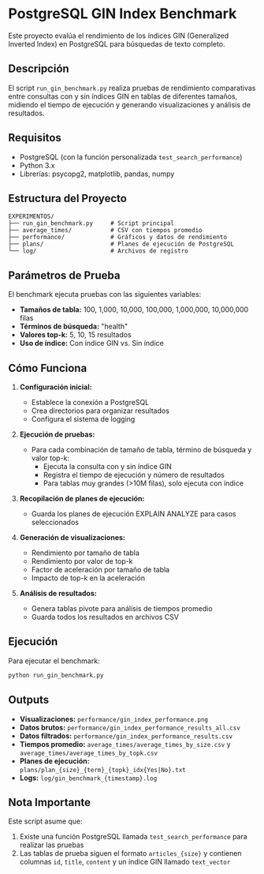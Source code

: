 # PostgreSQL GIN Index Benchmark

Este proyecto evalúa el rendimiento de los índices GIN (Generalized Inverted Index) en PostgreSQL para búsquedas de texto completo.

## Descripción

El script `run_gin_benchmark.py` realiza pruebas de rendimiento comparativas entre consultas con y sin índices GIN en tablas de diferentes tamaños, midiendo el tiempo de ejecución y generando visualizaciones y análisis de resultados.

## Requisitos

- PostgreSQL (con la función personalizada `test_search_performance`)
- Python 3.x
- Librerías: psycopg2, matplotlib, pandas, numpy

## Estructura del Proyecto

```
EXPERIMENTOS/
├── run_gin_benchmark.py     # Script principal
├── average_times/           # CSV con tiempos promedio
├── performance/             # Gráficos y datos de rendimiento
├── plans/                   # Planes de ejecución de PostgreSQL
└── log/                     # Archivos de registro
```

## Parámetros de Prueba

El benchmark ejecuta pruebas con las siguientes variables:

- **Tamaños de tabla:** 100, 1,000, 10,000, 100,000, 1,000,000, 10,000,000 filas
- **Términos de búsqueda:** "health"
- **Valores top-k:** 5, 10, 15 resultados
- **Uso de índice:** Con índice GIN vs. Sin índice

## Cómo Funciona

1. **Configuración inicial:**
   - Establece la conexión a PostgreSQL
   - Crea directorios para organizar resultados
   - Configura el sistema de logging

2. **Ejecución de pruebas:**
   - Para cada combinación de tamaño de tabla, término de búsqueda y valor top-k:
     - Ejecuta la consulta con y sin índice GIN
     - Registra el tiempo de ejecución y número de resultados
     - Para tablas muy grandes (>10M filas), solo ejecuta con índice

3. **Recopilación de planes de ejecución:**
   - Guarda los planes de ejecución EXPLAIN ANALYZE para casos seleccionados

4. **Generación de visualizaciones:**
   - Rendimiento por tamaño de tabla
   - Rendimiento por valor de top-k
   - Factor de aceleración por tamaño de tabla
   - Impacto de top-k en la aceleración

5. **Análisis de resultados:**
   - Genera tablas pivote para análisis de tiempos promedio
   - Guarda todos los resultados en archivos CSV

## Ejecución

Para ejecutar el benchmark:

```bash
python run_gin_benchmark.py
```

## Outputs

- **Visualizaciones:** `performance/gin_index_performance.png`
- **Datos brutos:** `performance/gin_index_performance_results_all.csv`
- **Datos filtrados:** `performance/gin_index_performance_results.csv`
- **Tiempos promedio:** `average_times/average_times_by_size.csv` y `average_times/average_times_by_topk.csv`
- **Planes de ejecución:** `plans/plan_{size}_{term}_{topk}_idx{Yes|No}.txt`
- **Logs:** `log/gin_benchmark_{timestamp}.log`

## Nota Importante

Este script asume que:

1. Existe una función PostgreSQL llamada `test_search_performance` para realizar las pruebas
2. Las tablas de prueba siguen el formato `articles_{size}` y contienen columnas `id`, `title`, `content` y un índice GIN llamado `text_vector`